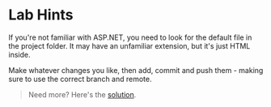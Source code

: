 # Lab Hints

If you're not familiar with ASP.NET, you need to look for the default file in the project folder. It may have an unfamiliar extension, but it's just HTML inside.

Make whatever changes you like, then add, commit and push them - making sure to use the correct branch and remote.

> Need more? Here's the [solution](solution.md).